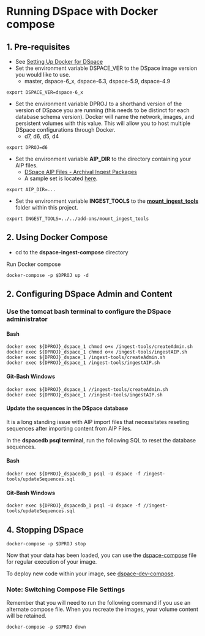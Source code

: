 # Running DSpace with Docker compose

## 1. Pre-requisites
- See [Setting Up Docker for DSpace](../../documentation/tutorialSetup.md)
- Set the environment variable DSPACE_VER to the DSpace image version you would like to use.
  - master, dspace-6_x, dspace-6.3, dspace-5.9, dspace-4.9

```
export DSPACE_VER=dspace-6_x
```

- Set the environment variable DPROJ to a shorthand version of the version of DSpace you are running (this needs to be distinct for each database schema version). Docker will name the network, images, and persistent volumes with this value.  This will allow you to host multiple DSpace configurations through Docker.
  - d7, d6, d5, d4

```
export DPROJ=d6
```

- Set the environment variable **AIP_DIR** to the directory containing your AIP files.
  - [DSpace AIP Files - Archival Ingest Packages](https://wiki.duraspace.org/display/DSDOC6x/DSpace+AIP+Format)
  - A sample set is located [here](https://github.com/DSpace-Labs/DSpace-codenvy/tree/master/TestData).

```
export AIP_DIR=...
```

- Set the environment variable **INGEST_TOOLS** to the **[mount_ingest_tools](../../add-ons/mount_ingest_tools)** folder within this project.

```
export INGEST_TOOLS=../../add-ons/mount_ingest_tools
```

## 2. Using Docker Compose

- cd to the **dspace-ingest-compose** directory

Run Docker compose

```
docker-compose -p $DPROJ up -d
```

## 2. Configuring DSpace Admin and Content

### Use the tomcat bash terminal to configure the DSpace administrator

#### Bash
```
docker exec ${DPROJ}_dspace_1 chmod o+x /ingest-tools/createAdmin.sh
docker exec ${DPROJ}_dspace_1 chmod o+x /ingest-tools/ingestAIP.sh
docker exec ${DPROJ}_dspace_1 /ingest-tools/createAdmin.sh
docker exec ${DPROJ}_dspace_1 /ingest-tools/ingestAIP.sh
```

#### Git-Bash Windows
```
docker exec ${DPROJ}_dspace_1 //ingest-tools/createAdmin.sh
docker exec ${DPROJ}_dspace_1 //ingest-tools/ingestAIP.sh
```

#### Update the sequences in the DSpace database

It is a long standing issue with AIP import files that necessitates reseting sequences after importing content from AIP Files.

In the **dspacedb psql terminal**, run the following SQL to reset the database sequences.

#### Bash
```
docker exec ${DPROJ}_dspacedb_1 psql -U dspace -f /ingest-tools/updateSequences.sql
```

#### Git-Bash Windows
```
docker exec ${DPROJ}_dspacedb_1 psql -U dspace -f //ingest-tools/updateSequences.sql
```

## 4. Stopping DSpace

```
docker-compose -p $DPROJ stop
```

Now that your data has been loaded, you can use the [dspace-compose](../dspace-compose) file for regular execution of your image.

To deploy new code within your image, see [dspace-dev-compose](../dspace-dev-compose).

### Note: Switching Compose File Settings
Remember that you will need to run the following command if you use an alternate compose file.  When you recreate the images, your volume content will be retained.
```
docker-compose -p $DPROJ down
```
